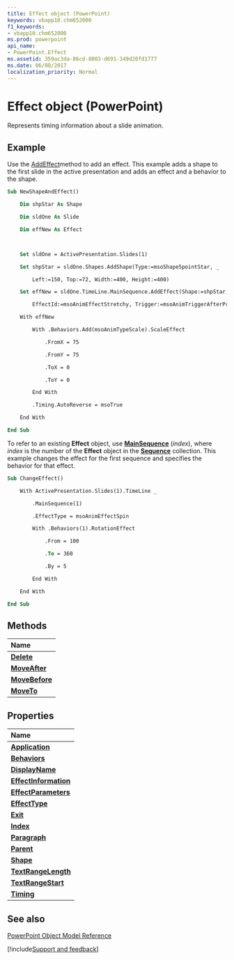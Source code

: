 ```yaml
---
title: Effect object (PowerPoint)
keywords: vbapp10.chm652000
f1_keywords:
- vbapp10.chm652000
ms.prod: powerpoint
api_name:
- PowerPoint.Effect
ms.assetid: 359ac3da-86cd-8003-d691-349d20fd1777
ms.date: 06/08/2017
localization_priority: Normal
---
```



# Effect object (PowerPoint)

Represents timing information about a slide animation.


## Example

Use the [AddEffect](PowerPoint.Sequence.AddEffect.md)method to add an effect. This example adds a shape to the first slide in the active presentation and adds an effect and a behavior to the shape.


```vb
Sub NewShapeAndEffect()

    Dim shpStar As Shape

    Dim sldOne As Slide

    Dim effNew As Effect



    Set sldOne = ActivePresentation.Slides(1)

    Set shpStar = sldOne.Shapes.AddShape(Type:=msoShape5pointStar, _

        Left:=150, Top:=72, Width:=400, Height:=400)

    Set effNew = sldOne.TimeLine.MainSequence.AddEffect(Shape:=shpStar, _

        EffectId:=msoAnimEffectStretchy, Trigger:=msoAnimTriggerAfterPrevious)

    With effNew

        With .Behaviors.Add(msoAnimTypeScale).ScaleEffect

            .FromX = 75

            .FromY = 75

            .ToX = 0

            .ToY = 0

        End With

        .Timing.AutoReverse = msoTrue

    End With

End Sub
```

To refer to an existing  **Effect** object, use **[MainSequence](PowerPoint.TimeLine.MainSequence.md)** (_index_), where _index_ is the number of the **Effect** object in the **[Sequence](PowerPoint.Sequence.md)** collection. This example changes the effect for the first sequence and specifies the behavior for that effect.




```vb
Sub ChangeEffect()

    With ActivePresentation.Slides(1).TimeLine _

        .MainSequence(1)

        .EffectType = msoAnimEffectSpin

        With .Behaviors(1).RotationEffect

            .From = 100

            .To = 360

            .By = 5

        End With

    End With

End Sub
```


## Methods



|Name|
|:-----|
|**[Delete](PowerPoint.Effect.Delete.md)**|
|**[MoveAfter](PowerPoint.Effect.MoveAfter.md)**|
|**[MoveBefore](PowerPoint.Effect.MoveBefore.md)**|
|**[MoveTo](PowerPoint.Effect.MoveTo.md)**|

## Properties



|Name|
|:-----|
|**[Application](PowerPoint.Effect.Application.md)**|
|**[Behaviors](PowerPoint.Effect.Behaviors.md)**|
|**[DisplayName](PowerPoint.Effect.DisplayName.md)**|
|**[EffectInformation](PowerPoint.Effect.EffectInformation.md)**|
|**[EffectParameters](PowerPoint.Effect.EffectParameters.md)**|
|**[EffectType](PowerPoint.Effect.EffectType.md)**|
|**[Exit](PowerPoint.Effect.Exit.md)**|
|**[Index](PowerPoint.Effect.Index.md)**|
|**[Paragraph](PowerPoint.Effect.Paragraph.md)**|
|**[Parent](PowerPoint.Effect.Parent.md)**|
|**[Shape](PowerPoint.Effect.Shape.md)**|
|**[TextRangeLength](PowerPoint.Effect.TextRangeLength.md)**|
|**[TextRangeStart](PowerPoint.Effect.TextRangeStart.md)**|
|**[Timing](PowerPoint.Effect.Timing.md)**|

## See also


[PowerPoint Object Model Reference](overview/PowerPoint/object-model.md)

[!include[Support and feedback](~/includes/feedback-boilerplate.md)]